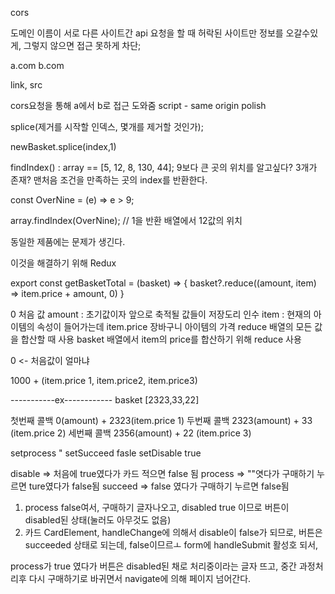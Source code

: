 cors

도메인 이름이 서로 다른 사이트간 api 요청을 할 때 허락된 사이트만 정보를 오갈수있게,
그렇지 않으면 접근 못하게 차단;

a.com
b.com

link, src

cors요청을 통해 a에서 b로 접근 도와줌
script - same origin polish



splice(제거를 시작할 인덱스, 몇개를 제거할 것인가);

newBasket.splice(index,1)

findIndex()
: array == [5, 12, 8, 130, 44];
9보다 큰 곳의 위치를 알고싶다?
3개가 존재?
맨처음 조건을 만족하는 곳의 index를 반환한다.

const OverNine = (e) => e > 9;

array.findIndex(OverNine);
// 1을 반환
배열에서 12값의 위치

동일한 제품에는 문제가 생긴다.

이것을 해결하기 위해 Redux

export const getBasketTotal = (basket) => {
    basket?.reduce((amount, item) => item.price + amount, 0)
}

0 처음 값
amount : 초기값이자 앞으로 축적될 값들이 저장도리 인수
item : 현재의 아이템의 속성이 들어가는데 item.price 장바구니 아이템의 가격
reduce 배열의 모든 값을 합산할 때 사용
basket 배열에서 item의 price를 합산하기 위해 reduce 사용

0 <- 처음값이 얼마냐

1000 + (item.price 1, item.price2, item.price3)


-----------ex------------
basket [2323,33,22]

첫번째 콜백 0(amount) + 2323(item.price 1)
두번째 콜백 2323(amount) + 33 (item.price 2)
세번째 콜백 2356(amount) + 22 (item.price 3)


setprocess "
setSucceed fasle
setDisable true

disable => 처음에 true였다가 카드 적으면 false 됨
process => ""엿다가 구매하기 누르면 ture였다가 false됨
succeed => false 였다가 구매하기 누르면 false됨

1. process false여서, 구매하기 글자나오고, disabled true 이므로 버튼이 disabled된 상태(눌러도 아무것도 없음)
2. 카드 CardElement, handleChange에 의해서 disable이 false가 되므로, 버튼은 succeeded 상태로 되는데, false이므르ㅗ form에 handleSubmit 활성호 되서,

process가 true 였다가 버튼은 disabled된 채로 처리중이라는 글자 뜨고,
중간 과정처리후 다시 구매하기로 바귀면서 navigate에 의해 페이지 넘어간다.
